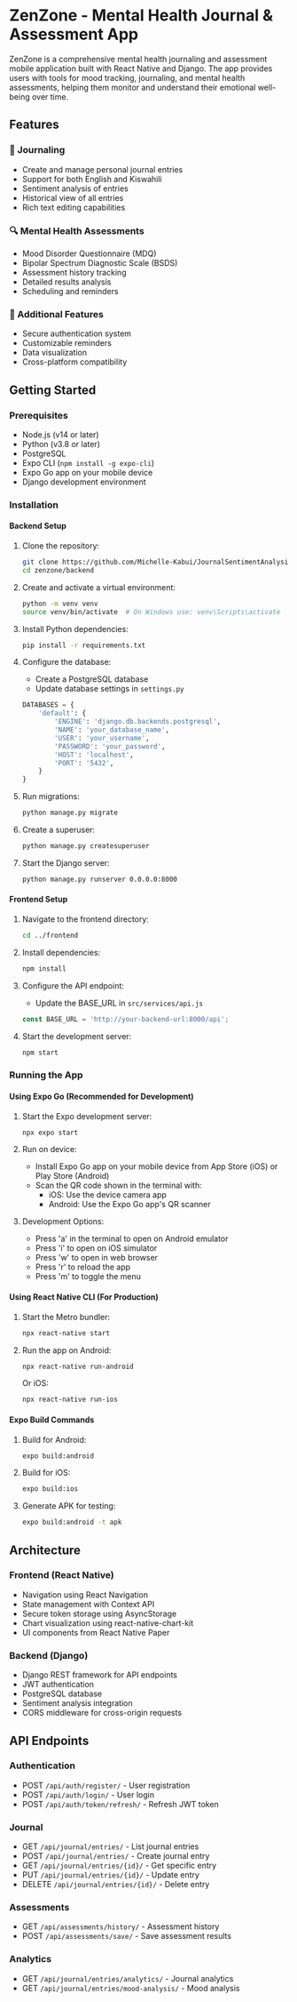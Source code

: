 # ZenZone - Mental Health Journal & Assessment App

ZenZone is a comprehensive mental health journaling and assessment mobile application built with React Native and Django. The app provides users with tools for mood tracking, journaling, and mental health assessments, helping them monitor and understand their emotional well-being over time.

## Features

### 📝 Journaling
- Create and manage personal journal entries
- Support for both English and Kiswahili
- Sentiment analysis of entries
- Historical view of all entries
- Rich text editing capabilities


### 🔍 Mental Health Assessments
- Mood Disorder Questionnaire (MDQ)
- Bipolar Spectrum Diagnostic Scale (BSDS)
- Assessment history tracking
- Detailed results analysis
- Scheduling and reminders

### 📱 Additional Features
- Secure authentication system
- Customizable reminders
- Data visualization
- Cross-platform compatibility

## Getting Started

### Prerequisites

- Node.js (v14 or later)
- Python (v3.8 or later)
- PostgreSQL
- Expo CLI (`npm install -g expo-cli`)
- Expo Go app on your mobile device
- Django development environment

### Installation

#### Backend Setup

1. Clone the repository:
   ```bash
   git clone https://github.com/Michelle-Kabui/JournalSentimentAnalysisApp.git
   cd zenzone/backend
   ```

2. Create and activate a virtual environment:
   ```bash
   python -m venv venv
   source venv/bin/activate  # On Windows use: venv\Scripts\activate
   ```

3. Install Python dependencies:
   ```bash
   pip install -r requirements.txt
   ```

4. Configure the database:
   - Create a PostgreSQL database
   - Update database settings in `settings.py`
   ```python
   DATABASES = {
       'default': {
           'ENGINE': 'django.db.backends.postgresql',
           'NAME': 'your_database_name',
           'USER': 'your_username',
           'PASSWORD': 'your_password',
           'HOST': 'localhost',
           'PORT': '5432',
       }
   }
   ```

5. Run migrations:
   ```bash
   python manage.py migrate
   ```

6. Create a superuser:
   ```bash
   python manage.py createsuperuser
   ```

7. Start the Django server:
   ```bash
   python manage.py runserver 0.0.0.0:8000
   ```

#### Frontend Setup

1. Navigate to the frontend directory:
   ```bash
   cd ../frontend
   ```

2. Install dependencies:
   ```bash
   npm install
   ```

3. Configure the API endpoint:
   - Update the BASE_URL in `src/services/api.js`
   ```javascript
   const BASE_URL = 'http://your-backend-url:8000/api';
   ```

4. Start the development server:
   ```bash
   npm start
   ```

### Running the App

#### Using Expo Go (Recommended for Development)

1. Start the Expo development server:
   ```bash
   npx expo start
   ```

2. Run on device:
   - Install Expo Go app on your mobile device from App Store (iOS) or Play Store (Android)
   - Scan the QR code shown in the terminal with:
     - iOS: Use the device camera app
     - Android: Use the Expo Go app's QR scanner

3. Development Options:
   - Press 'a' in the terminal to open on Android emulator
   - Press 'i' to open on iOS simulator
   - Press 'w' to open in web browser
   - Press 'r' to reload the app
   - Press 'm' to toggle the menu
   
#### Using React Native CLI (For Production)

1. Start the Metro bundler:
   ```bash
   npx react-native start
   ```

2. Run the app on Android:
   ```bash
   npx react-native run-android
   ```

   Or iOS:
   ```bash
   npx react-native run-ios
   ```

#### Expo Build Commands

1. Build for Android:
   ```bash
   expo build:android
   ```

2. Build for iOS:
   ```bash
   expo build:ios
   ```

3. Generate APK for testing:
   ```bash
   expo build:android -t apk
   ```

## Architecture

### Frontend (React Native)
- Navigation using React Navigation
- State management with Context API
- Secure token storage using AsyncStorage
- Chart visualization using react-native-chart-kit
- UI components from React Native Paper

### Backend (Django)
- Django REST framework for API endpoints
- JWT authentication
- PostgreSQL database
- Sentiment analysis integration
- CORS middleware for cross-origin requests

## API Endpoints

### Authentication
- POST `/api/auth/register/` - User registration
- POST `/api/auth/login/` - User login
- POST `/api/auth/token/refresh/` - Refresh JWT token

### Journal
- GET `/api/journal/entries/` - List journal entries
- POST `/api/journal/entries/` - Create journal entry
- GET `/api/journal/entries/{id}/` - Get specific entry
- PUT `/api/journal/entries/{id}/` - Update entry
- DELETE `/api/journal/entries/{id}/` - Delete entry

### Assessments
- GET `/api/assessments/history/` - Assessment history
- POST `/api/assessments/save/` - Save assessment results

### Analytics
- GET `/api/journal/entries/analytics/` - Journal analytics
- GET `/api/journal/entries/mood-analysis/` - Mood analysis



